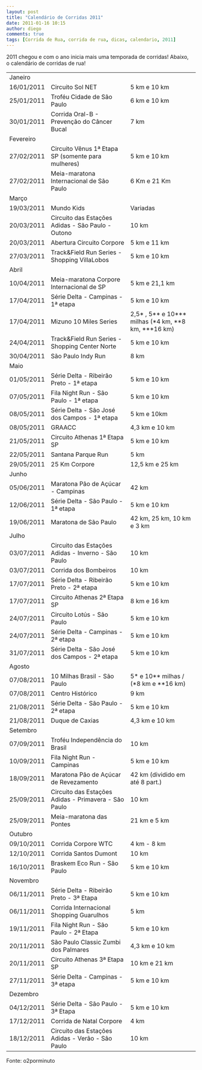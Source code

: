```yaml
---
layout: post
title: "Calendário de Corridas 2011"
date: 2011-01-16 10:15
author: diego
comments: true
tags: [Corrida de Rua, corrida de rua, dicas, calendario, 2011]
---
```


2011 chegou e com o ano inicia mais uma temporada de corridas! Abaixo, o calendário de corridas de rua!

<table border="0" cellspacing="0" cellpadding="0" width="100%">
<tbody>
<tr>
<td colspan="3">Janeiro</td>
</tr>
<tr>
<td>16/01/2011</td>
<td>Circuito Sol NET</td>
<td>5 km e 10 km</td>
</tr>
<tr>
<td>25/01/2011</td>
<td>Troféu Cidade de São Paulo</td>
<td>6 km e 10 km</td>
</tr>
<tr>
<td>30/01/2011</td>
<td>Corrida Oral-B - Prevenção do Câncer Bucal</td>
<td>7 km</td>
</tr>
<tr>
<td colspan="3">Fevereiro</td>
</tr>
<tr>
<td>27/02/2011</td>
<td>Circuito Vênus 1ª Etapa SP (somente para mulheres)</td>
<td>5 km e 10 km</td>
</tr>
<tr>
<td>27/02/2011</td>
<td>Meia-maratona Internacional de São Paulo</td>
<td>6 Km e 21 Km</td>
</tr>
<tr>
<td colspan="3">Março</td>
</tr>
<tr>
<td>19/03/2011</td>
<td>Mundo Kids</td>
<td>Variadas</td>
</tr>
<tr>
<td>20/03/2011</td>
<td>Circuito das Estações Adidas - São Paulo - Outono</td>
<td>10 km</td>
</tr>
<tr>
<td>20/03/2011</td>
<td>Abertura Circuito Corpore</td>
<td>5 km e 11 km</td>
</tr>
<tr>
<td>27/03/2011</td>
<td>Track&amp;Field Run Series -   Shopping VillaLobos</td>
<td>5 km e 10 km</td>
</tr>
<tr>
<td colspan="3">Abril</td>
</tr>
<tr>
<td>10/04/2011</td>
<td>Meia-maratona Corpore Internacional de SP</td>
<td>5 km e 21,1 km</td>
</tr>
<tr>
<td>17/04/2011</td>
<td>Série Delta - Campinas - 1ª etapa</td>
<td>5 km e 10 km</td>
</tr>
<tr>
<td>17/04/2011</td>
<td>Mizuno 10 Miles Series</td>
<td>2,5* , 5** e 10*** milhas (*4 km, **8 km, ***16 km)</td>
</tr>
<tr>
<td>24/04/2011</td>
<td>Track&amp;Field Run Series - Shopping Center Norte</td>
<td>5 km e 10 km</td>
</tr>
<tr>
<td>30/04/2011</td>
<td>São Paulo Indy Run</td>
<td>8 km</td>
</tr>
<tr>
<td colspan="3">Maio</td>
</tr>
<tr>
<td>01/05/2011</td>
<td>Série Delta - Ribeirão Preto - 1ª etapa</td>
<td>5 km e 10 km</td>
</tr>
<tr>
<td>07/05/2011</td>
<td>Fila Night Run - São Paulo - 1ª etapa</td>
<td>5 km e 10 km</td>
</tr>
<tr>
<td>08/05/2011</td>
<td>Série Delta - São José dos Campos - 1ª etapa</td>
<td>5 km e 10km</td>
</tr>
<tr>
<td>08/05/2011</td>
<td>GRAACC</td>
<td>4,3 km e 10 km</td>
</tr>
<tr>
<td>21/05/2011</td>
<td>Circuito Athenas 1ª Etapa SP</td>
<td>5 km e 10 km</td>
</tr>
<tr>
<td>22/05/2011</td>
<td>Santana Parque Run</td>
<td>5 km</td>
</tr>
<tr>
<td>29/05/2011</td>
<td>25 Km Corpore</td>
<td>12,5 km e 25 km</td>
</tr>
<tr>
<td colspan="3">Junho</td>
</tr>
<tr>
<td>05/06/2011</td>
<td>Maratona Pão de Açúcar - Campinas</td>
<td>42 km</td>
</tr>
<tr>
<td>12/06/2011</td>
<td>Série Delta - São Paulo - 1ª etapa</td>
<td>5 km e 10 km</td>
</tr>
<tr>
<td>19/06/2011</td>
<td>Maratona de São Paulo</td>
<td>42 km, 25 km, 10 km e 3 km</td>
</tr>
<tr>
<td colspan="3">Julho</td>
</tr>
<tr>
<td>03/07/2011</td>
<td>Circuito das Estações Adidas - Inverno - São Paulo</td>
<td>10 km</td>
</tr>
<tr>
<td>03/07/2011</td>
<td>Corrida dos Bombeiros</td>
<td>10 km</td>
</tr>
<tr>
<td>17/07/2011</td>
<td>Série Delta - Ribeirão Preto - 2ª etapa</td>
<td>5 km e 10 km</td>
</tr>
<tr>
<td>17/07/2011</td>
<td>Circuito Athenas 2ª Etapa SP</td>
<td>8 km e 16 km</td>
</tr>
<tr>
<td>24/07/2011</td>
<td>Circuito Lotús - São Paulo</td>
<td>5 km e 10 km</td>
</tr>
<tr>
<td>24/07/2011</td>
<td>Série Delta - Campinas - 2ª etapa</td>
<td>5 km e 10 km</td>
</tr>
<tr>
<td>31/07/2011</td>
<td>Série Delta - São José dos Campos - 2ª etapa</td>
<td>5 km e 10 km</td>
</tr>
<tr>
<td colspan="3">Agosto</td>
</tr>
<tr>
<td>07/08/2011</td>
<td>10 Milhas Brasil - São Paulo</td>
<td>5* e 10** milhas / (*8 km e **16 km)</td>
</tr>
<tr>
<td>07/08/2011</td>
<td>Centro Histórico</td>
<td>9 km</td>
</tr>
<tr>
<td>21/08/2011</td>
<td>Série Delta - São Paulo - 2ª etapa</td>
<td>5 km e 10 km</td>
</tr>
<tr>
<td>21/08/2011</td>
<td>Duque de Caxias</td>
<td>4,3 km e 10 km</td>
</tr>
<tr>
<td colspan="3">Setembro</td>
</tr>
<tr>
<td>07/09/2011</td>
<td>Troféu Independência do Brasil</td>
<td>10 km</td>
</tr>
<tr>
<td>10/09/2011</td>
<td>Fila Night Run - Campinas</td>
<td>5 km e 10 km</td>
</tr>
<tr>
<td>18/09/2011</td>
<td>Maratona Pão de Açúcar de Revezamento</td>
<td>42 km (dividido em até 8 part.)</td>
</tr>
<tr>
<td>25/09/2011</td>
<td>Circuito das Estações Adidas - Primavera - São Paulo</td>
<td>10 km</td>
</tr>
<tr>
<td>25/09/2011</td>
<td>Meia-maratona das Pontes</td>
<td>21 km e 5 km</td>
</tr>
<tr>
<td colspan="3">Outubro</td>
</tr>
<tr>
<td>09/10/2011</td>
<td>Corrida Corpore WTC</td>
<td>4 km - 8 km</td>
</tr>
<tr>
<td>12/10/2011</td>
<td>Corrida Santos Dumont</td>
<td>10 km</td>
</tr>
<tr>
<td>16/10/2011</td>
<td>Braskem Eco Run - São Paulo</td>
<td>5 km e 10 km</td>
</tr>
<tr>
<td colspan="3">Novembro</td>
</tr>
<tr>
<td>06/11/2011</td>
<td>Série Delta - Ribeirão Preto - 3ª Etapa</td>
<td>5 km e 10 km</td>
</tr>
<tr>
<td>06/11/2011</td>
<td>Corrida Internacional Shopping Guarulhos</td>
<td>5 km</td>
</tr>
<tr>
<td>19/11/2011</td>
<td>Fila Night Run - São Paulo - 2ª Etapa</td>
<td>5 km e 10 km</td>
</tr>
<tr>
<td>20/11/2011</td>
<td>São Paulo Classic Zumbi dos Palmares</td>
<td>4,3 km e 10 km</td>
</tr>
<tr>
<td>20/11/2011</td>
<td>Circuito Athenas 3ª Etapa SP</td>
<td>10 km e 21 km</td>
</tr>
<tr>
<td>27/11/2011</td>
<td>Série Delta - Campinas - 3ª etapa</td>
<td>5 km e 10 km</td>
</tr>
<tr>
<td colspan="3">Dezembro</td>
</tr>
<tr>
<td>04/12/2011</td>
<td>Série Delta - São Paulo - 3ª Etapa</td>
<td>5 km e 10 km</td>
</tr>
<tr>
<td>17/12/2011</td>
<td>Corrida de Natal Corpore</td>
<td>4 km</td>
</tr>
<tr>
<td>18/12/2011</td>
<td>Circuito das Estações Adidas - Verão - São Paulo</td>
<td>10 km</td>
</tr>
</tbody>
</table>

Fonte: o2porminuto
